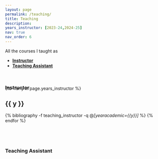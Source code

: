 ```yaml
---
layout: page
permalink: /teaching/
title: Teaching
description: 
years_instructor: [2023-24,2024-25]
nav: true
nav_order: 6
---
```



<p> 
All the courses I taught as 
</p>

<p>
<ul>
    <li><a href="#instructor"><b>Instructor</b></a></li>
    <li><a href="#tutor"><b>Teaching Assistant</b></a></li>
</ul>
</p>




<div class="publications">


<a id="instructor"><h3 style="margin-top: 3.3rem; margin-bottom: -1.0rem;"><b>Instructor</b></h3></a>
{%- for y in page.years_instructor %}    
    <h2 class="year">{{ y }}</h2>
        {% bibliography -f teaching_instructor -q @*[yearacademic={{y}}]* %}
{% endfor %}



<a id="tutor"><h3 style="margin-top: 5rem; margin-bottom: -1.0rem;"><b>Teaching Assistant</b></h3></a>

</div>

